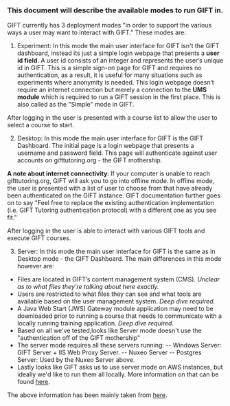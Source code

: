 ### This document will describe the available modes to run GIFT in.

GIFT currently has 3 deployment modes "in order to support the various ways a user may want to interact with GIFT."
These modes are:

1) Experiment: 
In this mode the main user interface for GIFT isn't the GIFT dashboard, instead its just a simple login webpage that presents a **user id field**. A user id consists of an integer and represents the user’s unique id in GIFT. This is a simple sign-on page for GIFT and requires no authentication, as a result, it is useful for many situations such as experiments where anonymity is needed. This login webpage doesn’t require an internet connection but merely a connection to the **UMS module** which is required to run a GIFT session in the first place. This is also called as the "Simple" mode in GIFT. 

After logging in the user is presented with a course list to allow the user to select a course to start.


2) Desktop:
In this mode the main user interface for GIFT is the GIFT Dashboard. The initial page is a login webpage that presents a username and password field. This page will authenticate against user accounts on gifttutoring.org - the GIFT mothership.

**A note about internet connectivity**: If your computer is unable to reach gifttutoring.org, GIFT will ask you to go into offline mode. In offline mode, the user is presented with a list of user to choose from that have already been authenticated on the GIFT instance.
GIFT documentation further goes on to say "Feel free to replace the existing authentication implementation (i.e. GIFT Tutoring authentication protocol) with a different one as you see fit."

After logging in the user is able to interact with various GIFT tools and execute GIFT courses.



3) Server:
In this mode the main user interface for GIFT is the same as in Desktop mode - the GIFT Dashboard. The main differences in this mode however are:

- Files are located in GIFT’s content management system (CMS). _Unclear as to what files they're talking about here exactly._
- Users are restricted to what files they can see and what tools are available based on the user management system. _Deep dive required._
- A Java Web Start (JWS) Gateway module application may need to be downloaded prior to running a course that needs to communicate with a locally running training application. _Deep dive required._
- Based on all we've tested,looks like Server mode doesn't use the "authentication off of the GIFT mothership"
- The server mode requires all these servers running:
-- Windows Server: GIFT Server + IIS Web Proxy Server.
-- Nuxeo Server
-- Postgres Server: Used by the Nuxeo Server above.
- Lastly looks like GIFT asks us to use server mode on AWS instances, but ideally we'd like to run them all locally. More information on that can be found [here](https://gifttutoring.org/projects/gift/wiki/Deploying_to_AWS).


The above information has been mainly taken from [here](https://www.gifttutoring.org/projects/gift/wiki/Configuration_Settings_2021-1#Deployment-Modes).
